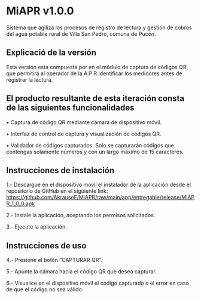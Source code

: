 # MiAPR v1.0.0
Sistema que agiliza los procesos de registro de lectura y gestión de cobros del agua potable rural de Villa San Pedro, comuna de Pucón.

## Explicació de la versión
Esta versión esta compuesta por en el módulo de captura de códigos QR, que permitirá al operador de la A.P.R identificar los medidores antes de registrar la lectura.

## El producto resultante de esta iteración consta de las siguientes funcionalidades
•	Captura de código QR mediante cámara de dispositivo móvil.

•	Interfaz de control de captura y visualización de códigos QR.

•	Validador de códigos capturados. Solo se capturarán códigos que contengas solamente números y con un largo máximo de 15 caracteres.

## Instrucciones de instalación
1.- Descargue en el dispositivo móvil el instalador de la aplicación desde el repositorio de GitHub en el siguiente link:   https://github.com/AkrauseF/MiAPR/raw/main/app/entregable/release/MiAPR_1_0_0.apk 

2.- Instale la aplicación, aceptando los permisos solicitados.

3.- Ejecute la aplicación.

## Instrucciones de uso
4.- Presione el botón “CAPTURAR QR”.

5.- Apunte la cámara hacia el código QR que desea capturar.

6.- Visualice en el dispositivo móvil el código capturado o el error en caso de que el código no sea válido.


